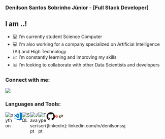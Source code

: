 ### Denilson Santos Sobrinho Júnior - [Full Stack Developer] 

## I am ..!

- 💻 I’m currently student Science Computer
- 💻 I'm also working for a company specialized on Artificial Intelligence (AI) and High Technology
- 📈 I’m constantly learning and Improving my skills 
- 📊 I’m looking to collaborate with other Data Scientists and developers 

### Connect with me:

[<img align="left"  width="22px" src="https://cdn.jsdelivr.net/npm/simple-icons@3.4.0/icons/linkedin.svg" />](https://www.linkedin.com/in/denilsonssj/)

<br />

### Languages and Tools:

<img align="left" alt="python" width="26px" src="https://cdn.jsdelivr.net/npm/simple-icons@3.4.0/icons/python.svg" />

<img align="left" alt="visual studio code" width="26px" src="https://raw.githubusercontent.com/github/explore/80688e429a7d4ef2fca1e82350fe8e3517d3494d/topics/visual-studio-code/visual-studio-code.png" />
<img align="left" alt="SQL" width="26px" src="https://cdn.jsdelivr.net/npm/simple-icons@3.4.0/icons/postgresql.svg" />
<img align="left" alt="Javascript" width="26px" src="https://cdn.jsdelivr.net/npm/simple-icons@3.4.0/icons/javascript.svg" />
<img align="left" alt="Typescript" width="26px" src="https://cdn.jsdelivr.net/npm/simple-icons@3.4.0/icons/typescript.svg />
<img align="left" alt="ReactJS" width="26px" src="https://cdn.jsdelivr.net/npm/simple-icons@3.4.0/icons/react.svg" />                
<img align="left" alt="GitHub" width="26px" src="https://raw.githubusercontent.com/github/explore/78df643247d429f6cc873026c0622819ad797942/topics/github/github.png" />
<img align="left" alt="Git" width="26px" src="https://raw.githubusercontent.com/github/explore/80688e429a7d4ef2fca1e82350fe8e3517d3494d/topics/git/git.png" />

<br />
<br />
[linkedin]: linkedin.com/in/denilsonssj
